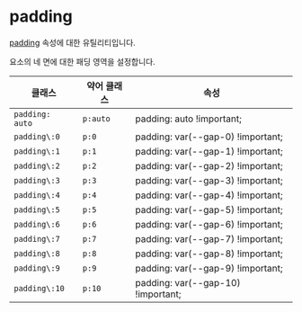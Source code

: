 # padding

[padding](https://developer.mozilla.org/en-US/docs/Web/CSS/padding) 속성에 대한 유틸리티입니다.

요소의 네 면에 대한 패딩 영역을 설정합니다.

<table>
  <thead>
    <tr>
      <th scope="col">클래스</th>
      <th scope="col">약어 클래스</th>
      <th scope="col">속성</th>
    </tr>
  </thead>
  <tbody>
<tr>
  <td><code>padding: auto</code></td>
  <td><code>p:auto</code></td>
  <td><span class="code">padding: auto !important;</span></td>
</tr>

<tr>
  <td><code>padding\:0</code></td>
  <td><code>p:0</code></td>
  <td><span class="code">padding: var(--gap-0) !important;</span></td>
</tr>

<tr>
  <td><code>padding\:1</code></td>
  <td><code>p:1</code></td>
  <td><span class="code">padding: var(--gap-1) !important;</span></td>
</tr>

<tr>
  <td><code>padding\:2</code></td>
  <td><code>p:2</code></td>
  <td><span class="code">padding: var(--gap-2) !important;</span></td>
</tr>

<tr>
  <td><code>padding\:3</code></td>
  <td><code>p:3</code></td>
  <td><span class="code">padding: var(--gap-3) !important;</span></td>
</tr>

<tr>
  <td><code>padding\:4</code></td>
  <td><code>p:4</code></td>
  <td><span class="code">padding: var(--gap-4) !important;</span></td>
</tr>

<tr>
  <td><code>padding\:5</code></td>
  <td><code>p:5</code></td>
  <td><span class="code">padding: var(--gap-5) !important;</span></td>
</tr>

<tr>
  <td><code>padding\:6</code></td>
  <td><code>p:6</code></td>
  <td><span class="code">padding: var(--gap-6) !important;</span></td>
</tr>

<tr>
  <td><code>padding\:7</code></td>
  <td><code>p:7</code></td>
  <td><span class="code">padding: var(--gap-7) !important;</span></td>
</tr>

<tr>
  <td><code>padding\:8</code></td>
  <td><code>p:8</code></td>
  <td><span class="code">padding: var(--gap-8) !important;</span></td>
</tr>

<tr>
  <td><code>padding\:9</code></td>
  <td><code>p:9</code></td>
  <td><span class="code">padding: var(--gap-9) !important;</span></td>
</tr>

<tr>
  <td><code>padding\:10</code></td>
  <td><code>p:10</code></td>
  <td><span class="code">padding: var(--gap-10) !important;</span></td>
</tr>

  </tbody>

</table>
